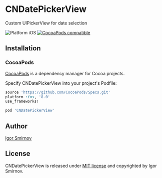 # CNDatePickerView
Custom UIPickerView for date selection

<img src="https://img.shields.io/badge/platform-iOS-blue.svg?style=flat" alt="Platform iOS" />
<a href="https://cocoapods.org/pods/CNDatePickerView"><img src="https://img.shields.io/badge/pod-0.0.1-blue.svg" alt="CocoaPods compatible" /></a>

## Installation

### CocoaPods

[CocoaPods](https://cocoapods.org/) is a dependency manager for Cocoa projects.

Specify CNDatePickerView into your project's Podfile:

```ruby
source 'https://github.com/CocoaPods/Specs.git'
platform :ios, '8.0'
use_frameworks!

pod 'CNDatePickerView'
```
## Author

[Igor Smirnov](https://www.github.com/megavolt605 "Igor Smirnov Github")

## License

CNDatePickerView is released under [MIT license](https://raw.githubusercontent.com/xmartlabs/XLActionController/master/LICENSE) and copyrighted by Igor Smirnov.
